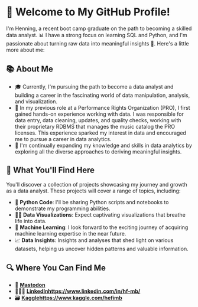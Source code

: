 # 👋 Welcome to My GitHub Profile!

I'm Henning, a recent boot camp graduate on the path to becoming a skilled data analyst. 📊 I have a strong focus on learning SQL and Python, and I'm passionate about turning raw data into meaningful insights 🔮. Here's a little more about me:

## 📚 About Me

- 🎓 Currently, I'm pursuing the path to become a data analyst and building a career in the fascinating world of data manipulation, analysis, and visualization.
- 💼 In my previous role at a Performance Rights Organization (PRO), I first gained hands-on experience working with data. I was responsible for data entry, data cleaning, updates, and quality checks, working with their proprietary RDBMS that manages the music catalog the PRO licenses. This experience sparked my interest in data and encouraged me to pursue a career in data analytics.
- 🌱 I'm continually expanding my knowledge and skills in data analytics by exploring all the diverse approaches to deriving meaningful insights.
  
## 🚀 What You'll Find Here

You'll discover a collection of projects showcasing my journey and growth as a data analyst. These projects will cover a range of topics, including:

- 🐍 **Python Code**: I'll be sharing Python scripts and notebooks to demonstrate my programming abilities.
- 🕵️‍♂️ **Data Visualizations**: Expect captivating visualizations that breathe life into data.
- 🤖 **Machine Learning**: I look forward to the exciting journey of acquiring machine learning expertise in the near future.
- 📈 **Data Insights**: Insights and analyses that shed light on various datasets, helping us uncover hidden patterns and valuable information.

## 🔍 Where You Can Find Me

- 🐘 <a rel="me" href="https://datasci.social/@HFMB">**Mastodon**</a>
- 👨🏼‍💼 **[LinkedIn](https://www.linkedin.com/in/hf-mb/)https://www.linkedin.com/in/hf-mb/**
- 🗃️ **[Kaggle](https://www.kaggle.com/hefimb)https://www.kaggle.com/hefimb**

